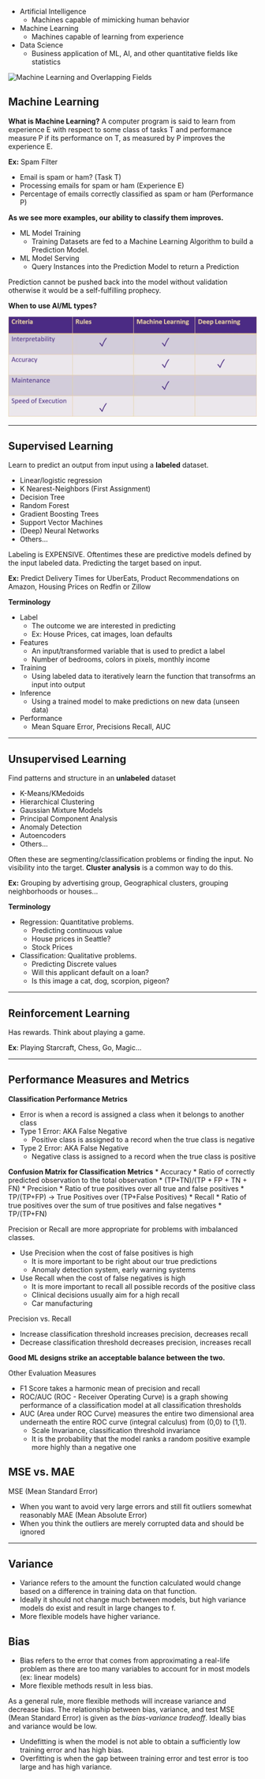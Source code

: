 * Artificial Intelligence
	* Machines capable of mimicking human behavior
* Machine Learning
	* Machines capable of learning from experience
* Data Science
	* Business application of ML, AI, and other quantitative fields like statistics

![Machine Learning and Overlapping Fields](../lesson1_aimlds_overlap.png "AI-ML-DS-Overlap")
## Machine Learning

**What is Machine Learning?** A computer program is said to learn from experience E with respect to some class of tasks T and performance measure P if its performance on T, as measured  by P improves the experience E.

**Ex:** Spam Filter

* Email is spam or ham? (Task T)
* Processing emails for spam or ham (Experience E)
* Percentage of emails correctly classified as spam or ham (Performance P)

**As we see more examples, our ability to classify them improves.**

* ML Model Training
	* Training Datasets are fed to a Machine Learning Algorithm to build a Prediction Model.
* ML Model Serving
	* Query Instances into the Prediction Model to return a Prediction
	
Prediction cannot be pushed back into the model without validation otherwise it would be a self-fulfilling prophecy.

**When to use AI/ML types?**

![When to use AI/ML modeling](../img/lesson1_when_use_ml.png "When to use AI/ML")

----
## Supervised Learning

Learn to predict an output from input using a **labeled** dataset.

* Linear/logistic regression
* K Nearest-Neighbors (First Assignment)
* Decision Tree
* Random Forest
* Gradient Boosting Trees
* Support Vector Machines
* (Deep) Neural Networks
* Others...

Labeling is EXPENSIVE. Oftentimes these are predictive models defined by the input labeled data. Predicting the target based on input.

**Ex:** Predict Delivery Times for UberEats, Product Recommendations on Amazon, Housing Prices on Redfin or Zillow

**Terminology**
* Label
	* The outcome we are interested in predicting
	* Ex: House Prices, cat images, loan defaults
* Features
	* An input/transformed variable that is used to predict a label
	* Number of bedrooms, colors in pixels, monthly income
* Training
	* Using labeled data to iteratively learn the function that transofrms an input into output
* Inference
	* Using a trained model to make predictions on new data (unseen data)
* Performance
	* Mean Square Error, Precisions Recall, AUC

----
## Unsupervised Learning

Find patterns and structure in an **unlabeled** dataset
* K-Means/KMedoids
* Hierarchical Clustering
* Gaussian Mixture Models
* Principal Component Analysis
* Anomaly Detection
* Autoencoders
* Others...

Often these are segmenting/classification problems or finding the input. No visibility into the target. **Cluster analysis** is a common way to do this.

**Ex:** Grouping by advertising group, Geographical clusters, grouping neighborhoods or houses...

**Terminology**
* Regression: Quantitative problems.
	* Predicting continuous value
	* House prices in Seattle?
	* Stock Prices
* Classification: Qualitative problems.
	* Predicting Discrete values
	* Will this applicant default on a loan?
	* Is this image a cat, dog, scorpion, pigeon?



----
## Reinforcement Learning

Has rewards. Think about playing a game.

**Ex**: Playing Starcraft, Chess, Go, Magic...

----
## Performance Measures and Metrics

**Classification Performance Metrics**
* Error is when a record is assigned a class when it belongs to another class
* Type 1 Error: AKA False Negative
	* Positive class is assigned to a record when the true class is negative
* Type 2 Error: AKA False Negative
	* Negative class is assigned to a record when the true class is positive

**Confusion Matrix for Classification Metrics**
	* Accuracy
		* Ratio of correctly predicted observation to the total observation
		* (TP+TN)/(TP + FP + TN + FN)
	* Precision
		* Ratio of true positives over all true and false positives
		* TP/(TP+FP) -> True Positives over (TP+False Positives)
	* Recall
		* Ratio of true positives over the sum of true positives and false negatives
		* TP/(TP+FN)

Precision or Recall are more appropriate for problems with imbalanced classes.
* Use Precision when the cost of false positives is high
	* It is more important to be right about our true predictions
	* Anomaly detection system, early warning systems
* Use Recall when the cost of false negatives is high
	* It is more important to recall all possible records of the positive class
	* Clinical decisions usually aim for a high recall
	* Car manufacturing

Precision vs. Recall 
* Increase classification threshold increases precision, decreases recall
* Decrease classification threshold decreases precision, increases recall

**Good ML designs strike an acceptable balance between the two.**

Other Evaluation Measures
* F1 Score takes a harmonic mean of precision and recall
* ROC/AUC (ROC - Receiver Operating Curve) is a graph showing performance of a classification model at all classification thresholds
* AUC (Area under ROC Curve) measures the entire two dimensional area underneath the entire ROC curve (integral calculus) from (0,0) to (1,1).
	* Scale Invariance, classification threshold invariance
	* It is the probability that the model ranks a random positive example more highly than a negative one

## MSE vs. MAE

MSE (Mean Standard Error)
* When you want to avoid very large errors and still fit outliers somewhat reasonably
MAE (Mean Absolute Error)
* When you think the outliers are merely corrupted data and should be ignored

----
## Variance

* Variance refers to the amount the function calculated would change based on a difference in training data on that function.
* Ideally it should not change much between models, but high variance models do exist and result in large changes to f.
* More flexible models have higher variance.
## Bias

* Bias refers to the error that comes from approximating a real-life problem as there are too many variables to account for in most models (ex: linear models)
* More flexible methods result in less bias.

As a general rule, more flexible methods will increase variance and decrease bias. The relationship between bias, variance, and test MSE (Mean Standard Error) is given as the *bias-variance tradeoff*. Ideally bias and variance would be low.

* Undefitting is when the model is not able to obtain a sufficiently low training error and has high bias.
* Overfitting is when the gap between training error and test error is too large and has high variance.